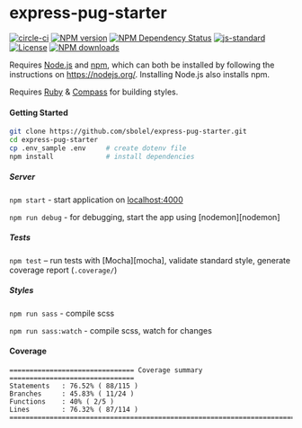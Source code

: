 # express-pug-starter

[![circle-ci][build-image]][build-url]
[![NPM version][npm-image]][npm-url]
[![NPM Dependency Status][daviddm-image]][daviddm-url]
[![js-standard][standard-image]][standard-url]
[![License][license-image]][license-url]
[![NPM downloads][npm-downloads-image]][npm-url]

Requires [Node.js](https://nodejs.org/) and [npm](https://www.npmjs.org/), which can both be installed by following the instructions on https://nodejs.org/. Installing Node.js also installs npm.

Requires [Ruby](https://www.ruby-lang.org/en/) & [Compass](https://rubygems.org/gems/compass) for building styles.

#### Getting Started

```sh
git clone https://github.com/sbolel/express-pug-starter.git
cd express-pug-starter
cp .env_sample .env     # create dotenv file
npm install             # install dependencies
```

##### Server

`npm start` - start application on [localhost:4000](http://localhost:4000/)

`npm run debug` - for debugging, start the app using [nodemon][nodemon]

##### Tests

`npm test` – run tests with [Mocha][mocha], validate standard style, generate coverage report (`.coverage/`)

##### Styles

`npm run sass` - compile scss

`npm run sass:watch` - compile scss, watch for changes

#### Coverage

```
=============================== Coverage summary ===============================
Statements   : 76.52% ( 88/115 )
Branches     : 45.83% ( 11/24 )
Functions    : 40% ( 2/5 )
Lines        : 76.32% ( 87/114 )
================================================================================
```

<!-- LINKS -->

[npm-image]: https://img.shields.io/npm/v/express-pug-starter.svg
[npm-url]: https://npmjs.org/package/express-pug-starter
[npm-downloads-image]: https://img.shields.io/npm/dm/express-pug-starter.svg
[daviddm-image]: https://img.shields.io/david/sbolel/express-pug-starter.svg
[daviddm-url]: https://david-dm.org/sbolel/express-pug-starter
[license-image]: https://img.shields.io/npm/l/express-pug-starter.svg
[license-url]: https://github.com/sbolel/express-pug-starter/blob/master/LICENSE
[standard-image]: https://img.shields.io/badge/code%20style-standard-brightgreen.svg
[standard-url]: http://standardjs.com/
[build-image]: https://circleci.com/gh/sbolel/express-pug-starter.svg?style=shield&circle-token=adca1796b387c863c3923fa3de355ccf7521f6de
[build-url]: https://circleci.com/gh/sbolel/express-pug-starter